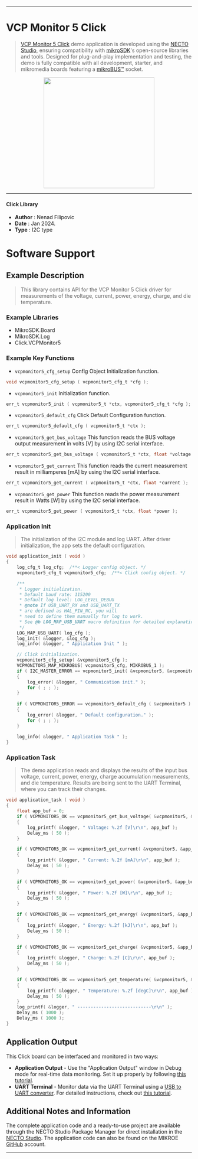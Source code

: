 
---
# VCP Monitor 5 Click

> [VCP Monitor 5 Click](https://www.mikroe.com/?pid_product=MIKROE-6091) demo application is developed using
the [NECTO Studio](https://www.mikroe.com/necto), ensuring compatibility with [mikroSDK](https://www.mikroe.com/mikrosdk)'s
open-source libraries and tools. Designed for plug-and-play implementation and testing, the demo is fully compatible with
all development, starter, and mikromedia boards featuring a [mikroBUS&trade;](https://www.mikroe.com/mikrobus) socket.

<p align="center">
  <img src="https://www.mikroe.com/?pid_product=MIKROE-6091&image=1" height=300px>
</p>

---

#### Click Library

- **Author**        : Nenad Filipovic
- **Date**          : Jan 2024.
- **Type**          : I2C type

# Software Support

## Example Description

> This library contains API for the VCP Monitor 5 Click driver 
> for measurements of the voltage, current, power, energy, charge, and die temperature.

### Example Libraries

- MikroSDK.Board
- MikroSDK.Log
- Click.VCPMonitor5

### Example Key Functions

- `vcpmonitor5_cfg_setup` Config Object Initialization function.
```c
void vcpmonitor5_cfg_setup ( vcpmonitor5_cfg_t *cfg );
```

- `vcpmonitor5_init` Initialization function.
```c
err_t vcpmonitor5_init ( vcpmonitor5_t *ctx, vcpmonitor5_cfg_t *cfg );
```

- `vcpmonitor5_default_cfg` Click Default Configuration function.
```c
err_t vcpmonitor5_default_cfg ( vcpmonitor5_t *ctx );
```

- `vcpmonitor5_get_bus_voltage` This function reads the BUS voltage output measurement in volts [V] by using I2C serial interface.
```c
err_t vcpmonitor5_get_bus_voltage ( vcpmonitor5_t *ctx, float *voltage );
```

- `vcpmonitor5_get_current` This function reads the current measurement result in milliamperes [mA] by using the I2C serial interface.
```c
err_t vcpmonitor5_get_current ( vcpmonitor5_t *ctx, float *current );
```

- `vcpmonitor5_get_power` This function reads the power measurement result in Watts [W] by using the I2C serial interface.
```c
err_t vcpmonitor5_get_power ( vcpmonitor5_t *ctx, float *power );
```

### Application Init

> The initialization of the I2C module and log UART.
> After driver initialization, the app sets the default configuration.

```c
void application_init ( void ) 
{
    log_cfg_t log_cfg;  /**< Logger config object. */
    vcpmonitor5_cfg_t vcpmonitor5_cfg;  /**< Click config object. */

    /** 
     * Logger initialization.
     * Default baud rate: 115200
     * Default log level: LOG_LEVEL_DEBUG
     * @note If USB_UART_RX and USB_UART_TX 
     * are defined as HAL_PIN_NC, you will 
     * need to define them manually for log to work. 
     * See @b LOG_MAP_USB_UART macro definition for detailed explanation.
     */
    LOG_MAP_USB_UART( log_cfg );
    log_init( &logger, &log_cfg );
    log_info( &logger, " Application Init " );

    // Click initialization.
    vcpmonitor5_cfg_setup( &vcpmonitor5_cfg );
    VCPMONITOR5_MAP_MIKROBUS( vcpmonitor5_cfg, MIKROBUS_1 );
    if ( I2C_MASTER_ERROR == vcpmonitor5_init( &vcpmonitor5, &vcpmonitor5_cfg ) ) 
    {
        log_error( &logger, " Communication init." );
        for ( ; ; );
    }
    
    if ( VCPMONITOR5_ERROR == vcpmonitor5_default_cfg ( &vcpmonitor5 ) )
    {
        log_error( &logger, " Default configuration." );
        for ( ; ; );
    }
    
    log_info( &logger, " Application Task " );
}
```

### Application Task

> The demo application reads and displays the results of the input bus voltage, 
> current, power, energy, charge accumulation measurements, and die temperature.
> Results are being sent to the UART Terminal, where you can track their changes.

```c
void application_task ( void ) 
{
    float app_buf = 0;
    if ( VCPMONITOR5_OK == vcpmonitor5_get_bus_voltage( &vcpmonitor5, &app_buf ) )
    {
        log_printf( &logger, " Voltage: %.2f [V]\r\n", app_buf );
        Delay_ms ( 50 );
    }

    if ( VCPMONITOR5_OK == vcpmonitor5_get_current( &vcpmonitor5, &app_buf ) )
    {
        log_printf( &logger, " Current: %.2f [mA]\r\n", app_buf );
        Delay_ms ( 50 );
    }

    if ( VCPMONITOR5_OK == vcpmonitor5_get_power( &vcpmonitor5, &app_buf ) )
    {
        log_printf( &logger, " Power: %.2f [W]\r\n", app_buf );
        Delay_ms ( 50 );
    }

    if ( VCPMONITOR5_OK == vcpmonitor5_get_energy( &vcpmonitor5, &app_buf ) )
    {
        log_printf( &logger, " Energy: %.2f [kJ]\r\n", app_buf );
        Delay_ms ( 50 );
    }

    if ( VCPMONITOR5_OK == vcpmonitor5_get_charge( &vcpmonitor5, &app_buf ) )
    {
        log_printf( &logger, " Charge: %.2f [C]\r\n", app_buf );
        Delay_ms ( 50 );
    }

    if ( VCPMONITOR5_OK == vcpmonitor5_get_temperature( &vcpmonitor5, &app_buf ) )
    {
        log_printf( &logger, " Temperature: %.2f [degC]\r\n", app_buf );
        Delay_ms ( 50 );
    }
    log_printf( &logger, " ----------------------------\r\n" );
    Delay_ms ( 1000 );
    Delay_ms ( 1000 );
}
```

## Application Output

This Click board can be interfaced and monitored in two ways:
- **Application Output** - Use the "Application Output" window in Debug mode for real-time data monitoring.
Set it up properly by following [this tutorial](https://www.youtube.com/watch?v=ta5yyk1Woy4).
- **UART Terminal** - Monitor data via the UART Terminal using
a [USB to UART converter](https://www.mikroe.com/click/interface/usb?interface*=uart,uart). For detailed instructions,
check out [this tutorial](https://help.mikroe.com/necto/v2/Getting%20Started/Tools/UARTTerminalTool).

## Additional Notes and Information

The complete application code and a ready-to-use project are available through the NECTO Studio Package Manager for 
direct installation in the [NECTO Studio](https://www.mikroe.com/necto). The application code can also be found on
the MIKROE [GitHub](https://github.com/MikroElektronika/mikrosdk_click_v2) account.

---
